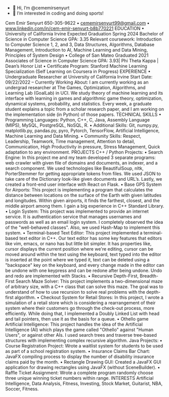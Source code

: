 - 👋 Hi, I’m @cememirsenyurt
- 👀 I’m interested in coding and doing sports!

Cem Emir Senyurt
650-305-9622 • cememirsenyurt99@gmail.com • www.linkedin.com/in/cem-emir-senyurt-b8b770221
EDUCATION
• University of California Irvine Expected Graduation Spring 2024
Bachelor of Science in Computer Science
GPA: 3.35
Relevant coursework: Introduction to Computer Science 1, 2, and 3, Data Structures, Algorithms, Database Management, Introduction to AI, Machine Learning and Data Mining, Principles of System Design
• College of San Mateo Graduated 2021
Associates of Science in Computer Science
GPA: 3.93| Phi Theta Kappa | Dean’s Honor List
• Certificate Program:
Stanford Machine Learning Specialization (Self Learning on Coursera in Progress)
EXPERIENCE
• Undergraduate Researcher at University of California Irvine
Start Date: 09/22/2022 – Currently Working
About: I am currently working as an undergrad researcher at The Games, Optimization, Algorithms, and Learning Lab (GoalLab) in UCI. We study theory of machine learning and its interface with learning in games and algorithmic game theory, optimization, dynamical systems, probability, and statistics. Every week, a graduate student explains a topic from a scholar research paper, and I am working on the implementation side (in Python) of those papers.
TECHNICAL SKILLS
• Programming Languages: Python, C++, C, Java, Assembly Language (MIPS), MySQL, PostgreSQL, NoSQL, R.
• Additional Skills: Git, numpy.py, matplotlib.py, pandas.py, pyro, Pytorch, TensorFlow, Artificial Intelligence, Machine Learning and Data Mining.
• Community Skills: Respect, Leadership, Teamwork, Time management, Attention to detail, Communication, High Productivity in pressure, Stress Management, Quick adaptation to any environment.
PROJECTS
C++ / Python Projects:
• Search Engine: In this project me and my team developed 3 separate programs: web crawler with given file of domains and documents, an indexer, and a search component. We used technologies like BeautifulSoup, nltk, PorterStemmer for getting appropriate tokens from files. We used JSON to take care of the Dictionary look-like given documents and URL’s. Lastly, we created a front-end user interface with React on Flask.
• Base GPS System for Airports: This project is implementing a program that calculates the distance between locations on the surface of the Earth with given latitudes and longitudes. Within given airports, it finds the farthest, closest, and the middle airport among them. I gain a big experience in C++ Standard Library.
• Login System: This project was implemented to provide an internet service. It is authentication service that manages usernames and passwords as well as an email login system. I completely observed the idea of the "well-behaved classes". Also, we used Hash-Map to implement this system.
• Terminal-based Text Editor: This project implemented a terminal-based text editor in C++. Our text editor has some key features that editors like vim, emacs, or nano has but little bit simpler. It has properties like, cursor displays the current position where we're editing, cursor can be moved around within the text using the keyboard, text typed into the editor is inserted at the point where we typed it, text can be deleted using a "backspace" key on the keyboard, and every change made in the editor can be undone with one keypress and can be redone after being undone. Undo and redo are implemented with Stacks.
• Recursive Depth-First, Breadth-First Search Maze Solver: This project implements a two-dimensional maze of arbitrary size, with a C++ class that can solve this maze. The goal was to understand of how to use recursion to solve real problems with the depth-first algorithm.
• Checkout System for Retail Stores: In this project, I wrote a simulation of a retail store which is considering a rearrangement of their system where their customers go through the check-out process, more efficiently. While doing that, I implemented a Doubly Linked List with head and tail pointers, then use it as the basis for a queue.
• Othello game Artificial Intelligence: This project handles the idea of the Artificial Intelligence (AI) which plays the game called "Othello" against "Human Users", or against other AIs. I used search trees and traverse tree-based structures with implementing complex recursive algorithm.
Java Projects:
• Course Registration Project: Wrote a waitlist system for students to be used as part of a school registration system.
• Insurance Claims Bar Chart: JavaFX compiling process to display the number of disability insurance claims paid by the month.
• Rectangle Drawing GUI: Created a JavaFX GUI application for drawing rectangles using JavaFX (without SceneBuilder).
• Raffle Ticket Assignment: Wrote a complete program randomly choose three unique winning ticket numbers within range.
INTERESTS
Artificial Intelligence, Data Analysis, Fitness, Investing, Stock Market, Guitarist, NBA, Soccer, Fitness.

